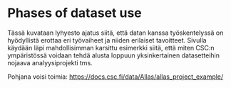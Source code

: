 # Phases of dataset use

Tässä kuvataan lyhyesto ajatus siitä, että datan kanssa työskentelyssä on hyödyllistä erottaa eri työvaiheet ja niiden erilaiset tavoitteet. Sivulla käydään läpi mahdollisimman karsittu esimerkki siitä, että miten CSC:n ympäristössä voidaan tehdä alusta loppuun yksinkertainen datasetteihin nojaava analyysiprojekti tms.

Pohjana voisi toimia: https://docs.csc.fi/data/Allas/allas_project_example/